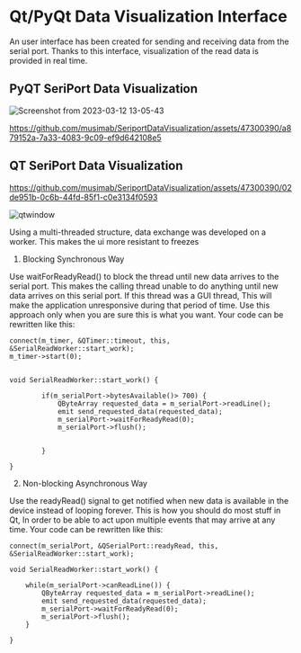 # Qt/PyQt Data Visualization Interface


An user interface has been created for sending and receiving data from the serial port. Thanks to this interface, visualization of the read data is provided in real time.

## PyQT SeriPort Data Visualization


![Screenshot from 2023-03-12 13-05-43](https://user-images.githubusercontent.com/47300390/224537964-0fb793f7-1987-4c0b-aa2b-99dcf7e64bc0.png)



https://github.com/musimab/SeriportDataVisualization/assets/47300390/a879152a-7a33-4083-9c09-ef9d642108e5



## QT SeriPort Data Visualization

https://github.com/musimab/SeriportDataVisualization/assets/47300390/02de951b-0c6b-44fd-85f1-c0e3134f0593

![qtwindow](https://github.com/musimab/SeriportDataVisualization/assets/47300390/00e71383-8b11-4e24-95fc-1d3ce1c842af)

Using a multi-threaded structure, data exchange was developed on a worker. This makes the ui more resistant to freezes



1. Blocking Synchronous Way

Use waitForReadyRead() to block the thread until new data arrives to the serial port. This makes the calling thread unable to do anything until new data arrives on this serial port. If this thread was a GUI thread, This will make the application unresponsive during that period of time. Use this approach only when you are sure this is what you want. Your code can be rewritten like this:

```
connect(m_timer, &QTimer::timeout, this, &SerialReadWorker::start_work);
m_timer->start(0);


void SerialReadWorker::start_work() {

        if(m_serialPort->bytesAvailable()> 700) {
            QByteArray requested_data = m_serialPort->readLine();
            emit send_requested_data(requested_data);
            m_serialPort->waitForReadyRead(0);
            m_serialPort->flush();


        }

}

```

2. Non-blocking Asynchronous Way

Use the readyRead() signal to get notified when new data is available in the device instead of looping forever. This is how you should do most stuff in Qt, In order to be able to act upon multiple events that may arrive at any time. Your code can be rewritten like this:

```
connect(m_serialPort, &QSerialPort::readyRead, this, &SerialReadWorker::start_work);

void SerialReadWorker::start_work() {

    while(m_serialPort->canReadLine()) {
        QByteArray requested_data = m_serialPort->readLine();
        emit send_requested_data(requested_data);
        m_serialPort->waitForReadyRead(0);
        m_serialPort->flush();
    }

}

```




